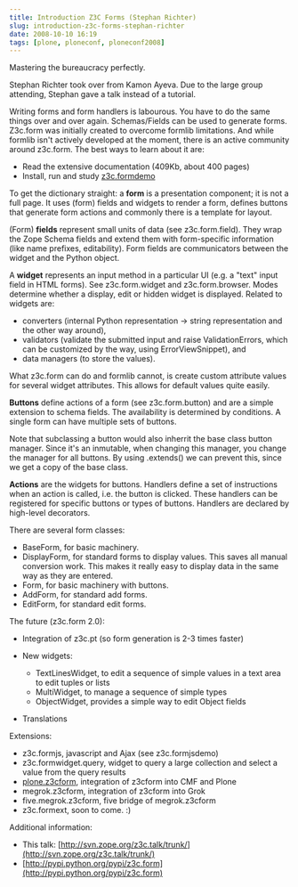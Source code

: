 ```yaml
---
title: Introduction Z3C Forms (Stephan Richter)
slug: introduction-z3c-forms-stephan-richter
date: 2008-10-10 16:19
tags: [plone, ploneconf, ploneconf2008]
---
```


Mastering the bureaucracy perfectly.

Stephan Richter took over from Kamon Ayeva. Due to the large group
attending, Stephan gave a talk instead of a tutorial.

Writing forms and form handlers is labourous. You have to do the same
things over and over again. Schemas/Fields can be used to generate
forms. Z3c.form was initially created to overcome formlib
limitations. And while formlib isn't actively developed at the moment,
there is an active community around z3c.form. The best ways to learn
about it are:

-   Read the extensive documentation (409Kb, about 400 pages)
-   Install, run and study [z3c.formdemo](http://pypi.python.org/pypi/z3c.formdemo)

To get the dictionary straight: a **form** is a presentation
component; it is not a full page. It uses (form) fields and widgets to
render a form, defines buttons that generate form actions and commonly
there is a template for layout.

(Form) **fields** represent small units of data (see
z3c.form.field). They wrap the Zope Schema fields and extend them with
form-specific information (like name prefixes, editability). Form
fields are communicators between the widget and the Python object.

A **widget** represents an input method in a particular UI (e.g. a
"text" input field in HTML forms). See z3c.form.widget and
z3c.form.browser. Modes determine whether a display, edit or hidden
widget is displayed. Related to widgets are:

- converters (internal Python representation -\> string representation
  and the other way around),
- validators (validate the submitted input and raise ValidationErrors,
  which can be customized by the way, using ErrorViewSnippet), and
- data managers (to store the values).

What z3c.form can do and formlib cannot, is create custom attribute
values for several widget attributes. This allows for default values
quite easily.

**Buttons** define actions of a form (see z3c.form.button) and are a
simple extension to schema fields. The availability is determined by
conditions. A single form can have multiple sets of buttons.

Note that subclassing a button would also inherrit the base class
button manager. Since it's an inmutable, when changing this manager,
you change the manager for all buttons. By using .extends() we can
prevent this, since we get a copy of the base class.

**Actions** are the widgets for buttons. Handlers define a set of
instructions when an action is called, i.e. the button is
clicked. These handlers can be registered for specific buttons or
types of buttons. Handlers are declared by high-level decorators.

There are several form classes:

- BaseForm, for basic machinery.
- DisplayForm, for standard forms to display values. This saves all
  manual conversion work. This makes it really easy to display data in
  the same way as they are entered.
- Form, for basic machinery with buttons.
- AddForm, for standard add forms.
- EditForm, for standard edit forms.

The future (z3c.form 2.0):

- Integration of z3c.pt (so form generation is 2-3 times faster)
- New widgets:
   - TextLinesWidget, to edit a sequence of simple values in a text area to edit tuples or lists
   - MultiWidget, to manage a sequence of simple types
   - ObjectWidget, provides a simple way to edit Object fields

- Translations

Extensions:

- z3c.formjs, javascript and Ajax (see z3c.formjsdemo)
- z3c.formwidget.query, widget to query a large collection and select
  a value from the query results
- [plone.z3cform](http://pypi.python.org/pypi/plone.z3cform),
  integration of z3cform into CMF and Plone
- megrok.z3cform, integration of z3cform into Grok
- five.megrok.z3cform, five bridge of megrok.z3cform
- z3c.formext, soon to come. :)

Additional information:

- This talk: [http://svn.zope.org/z3c.talk/trunk/](http://svn.zope.org/z3c.talk/trunk/)
- [http://pypi.python.org/pypi/z3c.form](http://pypi.python.org/pypi/z3c.form)
